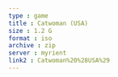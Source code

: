 ```yaml
---
type : game
title : Catwoman (USA)
size : 1.2 G
format : iso
archive : zip
server : myrient
link2 : Catwoman%20%28USA%29
---
```

